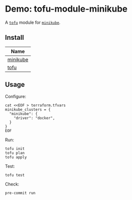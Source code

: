 # Demo: tofu-module-minikube

A [`tofu`](https://github.com/opentofu/opentofu) module for [`minikube`](https://github.com/kubernetes/minikube).

## Install

| Name                                               |
|----------------------------------------------------|
| [minikube](https://github.com/kubernetes/minikube) |
| [tofu](https://github.com/opentofu/opentofu)       |

## Usage

Configure:
```shell
cat <<EOF > terraform.tfvars
minikube_clusters = {
  "minikube": {
    "driver": "docker",
  }
}
EOF
```

Run:
```shell
tofu init
tofu plan
tofu apply
```

Test:
```shell
tofu test
```

Check:
```shell
pre-commit run
```
